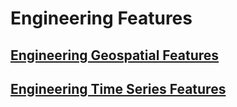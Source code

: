# Engineering Features

## [Engineering Geospatial Features](geospatial.md)

## [Engineering Time Series Features](time_series.md)